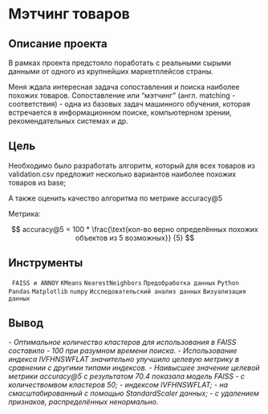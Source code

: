 # Мэтчинг товаров
## Описание проекта <br>
В рамках проекта предстояло поработать с реальными сырыми данными от одного из крупнейших маркетплейсов страны.

Меня ждала интересная задача сопоставления и поиска наиболее похожих товаров. Сопоставление или “мэтчинг” (англ. matching - соответствия) - одна из базовых задач машинного обучения, которая встречается в информационном поиске, компьютерном зрении, рекомендательных системах и др.


## Цель
Необходимо было разработать алгоритм, который для всех товаров из validation.csv предложит несколько вариантов наиболее похожих товаров из base;

А также оценить качество алгоритма по метрике accuracy@5


Метрика: 

$$
accuracy@5 = 100 * \frac{\text{кол-во верно определённых похожих объектов из 5 возможных}} {5}
$$


## Инструменты
` FAISS и ANNOY`
`KMeans`
`NearestNeighbors`
`Предобработка данных`
`Python`
`Pandas`
`Matplotlib`
`numpy`
`Исследовательский анализ данных`
`Визуализация данных`



## Вывод
<i> 
- Оптимальное количество кластеров для использования в FAISS составило - 100 при разумном времени поиска.
- Использование индекса IVFHNSWFLAT значительно улучшило целевую метрику в сравнении с другими типами индексов.
- Наивысшее значение целевой метрики accuracy@5 с результатом 70.4 показала модель FAISS
    - с количествомвом кластеров 50;
    - индексом IVFHNSWFLAT;
    - на смасштабированный с помощью StandardScaler данных;
    - с удалением признаков, распределённых ненормально.
</i>


